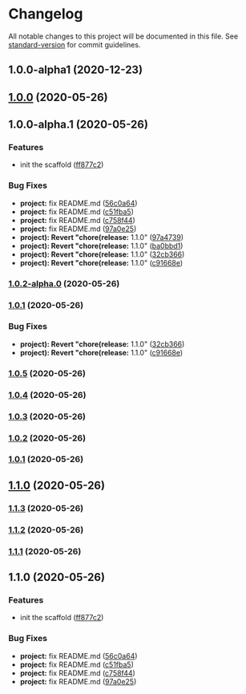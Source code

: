 # Changelog

All notable changes to this project will be documented in this file. See [standard-version](https://github.com/conventional-changelog/standard-version) for commit guidelines.

## 1.0.0-alpha1 (2020-12-23)

## [1.0.0](https://code.mlamp.cn///compare/v1.0.0-alpha.1...v1.0.0) (2020-05-26)

## 1.0.0-alpha.1 (2020-05-26)


### Features

* init the scaffold ([ff877c2](https://code.mlamp.cn///commit/ff877c29fa33559decdf189469e7f0024a21f7d0))


### Bug Fixes

* **project:** fix README.md ([56c0a64](https://code.mlamp.cn///commit/56c0a6425443b29cf1cc49747caaf914453a814e))
* **project:** fix README.md ([c51fba5](https://code.mlamp.cn///commit/c51fba521ab8ec84fd7046b458c7bd418fbb4517))
* **project:** fix README.md ([c758f44](https://code.mlamp.cn///commit/c758f44d0b70f447c096d32aee8e5b22bc495be7))
* **project:** fix README.md ([97a0e25](https://code.mlamp.cn///commit/97a0e2506a627a247ffe3367bbb09ffe5240bbaa))
* **project): Revert "chore(release:** 1.1.0" ([97a4739](https://code.mlamp.cn///commit/97a47399742b12fa44f3a1bbee77982b3dc6dcb5))
* **project): Revert "chore(release:** 1.1.0" ([ba0bbd1](https://code.mlamp.cn///commit/ba0bbd1a46c0afe7a7c41dea5287e805ec5f45d9))
* **project): Revert "chore(release:** 1.1.0" ([32cb366](https://code.mlamp.cn///commit/32cb366a55cce1f46a620f267504021d439f8f2b))
* **project): Revert "chore(release:** 1.1.0" ([c91668e](https://code.mlamp.cn///commit/c91668ebf6a3ad9545daf9a74069d1c17cc4a2ca))

### [1.0.2-alpha.0](https://code.mlamp.cn///compare/v1.0.1...v1.0.2-alpha.0) (2020-05-26)

### [1.0.1](https://code.mlamp.cn///compare/v1.0.5...v1.0.1) (2020-05-26)


### Bug Fixes

* **project): Revert "chore(release:** 1.1.0" ([32cb366](https://code.mlamp.cn///commit/32cb366a55cce1f46a620f267504021d439f8f2b))
* **project): Revert "chore(release:** 1.1.0" ([c91668e](https://code.mlamp.cn///commit/c91668ebf6a3ad9545daf9a74069d1c17cc4a2ca))

### [1.0.5](https://code.mlamp.cn///compare/v1.0.4...v1.0.5) (2020-05-26)

### [1.0.4](https://code.mlamp.cn///compare/v1.1.4-alpha.0...v1.0.4) (2020-05-26)

### [1.0.3](https://code.mlamp.cn///compare/v1.1.4-alpha.0...v1.0.3) (2020-05-26)

### [1.0.2](https://code.mlamp.cn///compare/v1.1.4-alpha.0...v1.0.2) (2020-05-26)

### [1.0.1](https://code.mlamp.cn///compare/v1.1.4-alpha.0...v1.0.1) (2020-05-26)

## [1.1.0](https://code.mlamp.cn///compare/v1.1.4-alpha.0...v1.1.0) (2020-05-26)

### [1.1.3](https://code.mlamp.cn///compare/v1.1.2...v1.1.3) (2020-05-26)

### [1.1.2](https://code.mlamp.cn///compare/v1.1.1...v1.1.2) (2020-05-26)

### [1.1.1](https://code.mlamp.cn///compare/v1.1.0...v1.1.1) (2020-05-26)

## 1.1.0 (2020-05-26)


### Features

* init the scaffold ([ff877c2](https://code.mlamp.cn///commit/ff877c29fa33559decdf189469e7f0024a21f7d0))


### Bug Fixes

* **project:** fix README.md ([56c0a64](https://code.mlamp.cn///commit/56c0a6425443b29cf1cc49747caaf914453a814e))
* **project:** fix README.md ([c51fba5](https://code.mlamp.cn///commit/c51fba521ab8ec84fd7046b458c7bd418fbb4517))
* **project:** fix README.md ([c758f44](https://code.mlamp.cn///commit/c758f44d0b70f447c096d32aee8e5b22bc495be7))
* **project:** fix README.md ([97a0e25](https://code.mlamp.cn///commit/97a0e2506a627a247ffe3367bbb09ffe5240bbaa))

